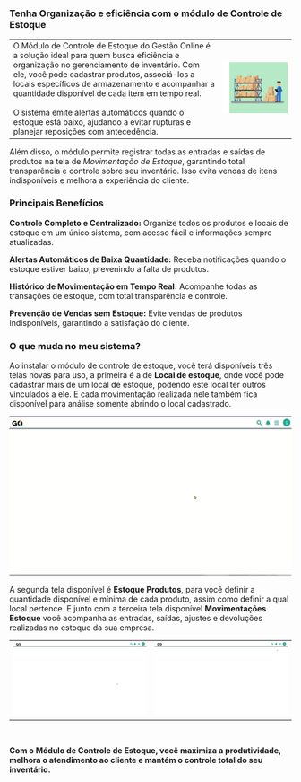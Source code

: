 ### Tenha Organização e eficiência com o módulo de Controle de Estoque

| | |
|-|-|
|O Módulo de Controle de Estoque do Gestão Online é a solução ideal para quem busca eficiência e organização no gerenciamento de inventário. Com ele, você pode cadastrar produtos, associá-los a locais específicos de armazenamento e acompanhar a quantidade disponível de cada item em tempo real.<br><br>O sistema emite alertas automáticos quando o estoque está baixo, ajudando a evitar rupturas e planejar reposições com antecedência. |![](https://github.com/Gestao-Online/public-docs/blob/738b07c0a30d50859439718074e09f5e8a23e8fd/erp-v2/marketplace/extensions/br.com.gestao-online.module.estoque/assets/modulo_estoque_05.png?raw=true) |


Além disso, o módulo permite registrar todas as entradas e saídas de produtos na tela de *Movimentação de Estoque*, garantindo total transparência e controle sobre seu inventário. Isso evita vendas de itens indisponíveis e melhora a experiência do cliente.

### Principais Benefícios

**Controle Completo e Centralizado:** Organize todos os produtos e locais de estoque em um único sistema, com acesso fácil e informações sempre atualizadas.

**Alertas Automáticos de Baixa Quantidade:** Receba notificações quando o estoque estiver baixo, prevenindo a falta de produtos.

**Histórico de Movimentação em Tempo Real:** Acompanhe todas as transações de estoque, com total transparência e controle.

**Prevenção de Vendas sem Estoque:** Evite vendas de produtos indisponíveis, garantindo a satisfação do cliente.

### O que muda no meu sistema?

Ao instalar o módulo de controle de estoque, você terá disponíveis três telas novas para uso, a primeira é a de **Local de estoque**, onde você pode cadastrar mais de um local de estoque, podendo este local ter outros vinculados a ele. E cada movimentação realizada nele também fica disponível para análise somente abrindo o local cadastrado.

![](https://github.com/Gestao-Online/public-docs/blob/565ffaa2d20e3fe2bae7637ef010f63583b820fe/erp-v2/marketplace/extensions/br.com.gestao-online.module.estoque/assets/modulo_estoque_02.gif?raw=true)

A segunda tela disponível é **Estoque Produtos**, para você definir a quantidade disponível e mínima de cada produto, assim como definir a qual local pertence. E junto com a terceira tela disponível **Movimentações Estoque** você acompanha as entradas, saídas, ajustes e devoluções realizadas no estoque da sua empresa.

| | |
|-|-|
|![Tela Estoque Produtos](https://github.com/Gestao-Online/public-docs/blob/565ffaa2d20e3fe2bae7637ef010f63583b820fe/erp-v2/marketplace/extensions/br.com.gestao-online.module.estoque/assets/modulo_estoque_03.gif?raw=true) |![Tela Movimentações Estoque](https://github.com/Gestao-Online/public-docs/blob/565ffaa2d20e3fe2bae7637ef010f63583b820fe/erp-v2/marketplace/extensions/br.com.gestao-online.module.estoque/assets/modulo_estoque_04.gif?raw=true) |

<br>

**Com o Módulo de Controle de Estoque, você maximiza a produtividade, melhora o atendimento ao cliente e mantém o controle total do seu inventário.**